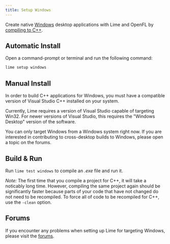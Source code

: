 ```yaml
---
title: Setup Windows
---
```


Create native [Windows](https://developer.microsoft.com/en-us/windows/) desktop applications with Lime and OpenFL by [compiling to C++](https://haxe.org/manual/target-cpp-getting-started.html).

## Automatic Install

Open a command-prompt or terminal and run the following command:

```sh
lime setup windows
```

## Manual Install

In order to build C++ applications for Windows, you must have a compatible version of Visual Studio C++ installed on your system.

Currently, Lime requires a version of Visual Studio capable of targeting Win32. For newer versions of Visual Studio, this requires the "Windows Desktop" version of the software.

You can only target Windows from a Windows system right now. If you are interested in contributing to cross-desktop builds to Windows, please open a topic on the forums.

## Build & Run

Run `lime test windows` to compile an _.exe_ file and run it.

_Note:_ The first time that you compile a project for C++, it will take a noticably long time. However, compiling the same project again should be significantly faster because parts of your code that have not changed do not need to be recompiled. To force all of code to be recompiled for C++, use the `-clean` option.

## Forums

If you encounter any problems when setting up Lime for targeting Windows, please visit the [forums](http://community.openfl.org/c/help).
